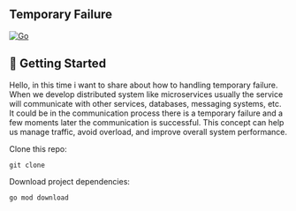 ## Temporary Failure

[![Go](https://img.shields.io/badge/go-1.20-green.svg)](https://golang.org/)

## 🏃 Getting Started
Hello, in this time i want to share about how to handling temporary failure. When we develop distributed system like microservices usually the service will communicate with other services, databases, messaging systems, etc. It could be in the communication process there is a temporary failure and a few moments later the communication is successful. This concept can help us manage traffic, avoid overload, and improve overall system performance.

Clone this repo:
```shell script
git clone
```

Download project dependencies:
```shell script
go mod download
```